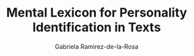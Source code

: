 ---
paperId: 1
author: Gabriela Ramirez-de-la-Rosa
publicationauthor: Ramirez-de-la-Rosa, G.
title: Mental Lexicon for Personality Identification in Texts
pdf: Poster_Ramirez-De-La-Rosa_Gabriela.pdf
poster: --
alt: --
type: Poster
topic: FAT
link: https://research.latinxinai.org/papers/neurips/2019/pdf/Poster_Ramirez-De-La-Rosa_Gabriela.pdf
conference: neurips
year: 2019
tags: neurips-2019
location: Vancouver, Canada
---